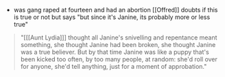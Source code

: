 - was gang raped at fourteen and had an abortion
[[Offred]] doubts if this is true or not but says "but since it's Janine, its probably more or less true"

>"[[[Aunt Lydia]]] thought all Janine's snivelling and repentance meant something, she thought Janine had been broken, she thought Janine was a true believer. But by that time Janine was like a puppy that's been kicked too often, by too many people, at random: she'd roll over for anyone, she'd tell anything, just for a moment of approbation."